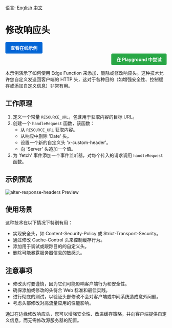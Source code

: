 <div align="left">
  语言:
  <a title="英文" href="README.md">English</a>
  <a title="中文" href="README.zh-CN.md">中文</a>
</div>

# 修改响应头

<div align="left">
  <a href="https://edgeone.ai/developer/examples/hub-modifyingaresponseheader" style="display: inline-block; background-color: #0366d6; color: white; padding: 8px 16px; text-decoration: none; border-radius: 4px; font-weight: bold;">查看在线示例</a>
</div>

<div align="right">
  <a href="https://playground.edgeone.ai/?t=6926de7fbec4c1b59e717388b0afda39" style="display: inline-block; background-color: #28a745; color: white; padding: 8px 16px; text-decoration: none; border-radius: 4px; font-weight: bold;">在 Playground 中尝试</a>
</div>

本示例演示了如何使用 Edge Function 来添加、删除或修改响应头。这种技术允许您自定义发送回客户端的 HTTP 头，这对于各种目的（如增强安全性、控制缓存或添加自定义信息）非常有用。

## 工作原理

1. 定义一个常量 `RESOURCE_URL`，包含用于获取内容的目标 URL。
2. 创建一个 `handleRequest` 函数，该函数：
   - 从 `RESOURCE_URL` 获取内容。
   - 从响应中删除 'Date' 头。
   - 设置一个新的自定义头 'x-custom-header'。
   - 向 'Server' 头追加一个值。
3. 为 'fetch' 事件添加一个事件监听器，对每个传入的请求调用 `handleRequest` 函数。

## 示例预览

![alter-response-headers Preview](../assets/images/alter-response-headers.avif)

## 使用场景

这种技术在以下情况下特别有用：

- 实现安全头，如 Content-Security-Policy 或 Strict-Transport-Security。
- 通过修改 Cache-Control 头来控制缓存行为。
- 添加用于调试或跟踪目的的自定义头。
- 删除可能暴露服务器信息的敏感头。

## 注意事项

- 修改头时要谨慎，因为它们可能影响客户端行为和安全性。
- 确保添加或修改的头符合 Web 标准和最佳实践。
- 进行彻底的测试，以验证头部修改不会对客户端或中间系统造成意外问题。
- 考虑头部修改对高流量应用的性能影响。

通过在边缘修改响应头，您可以增强安全性、改进缓存策略，并向客户端提供自定义信息，而无需修改源服务器的配置。